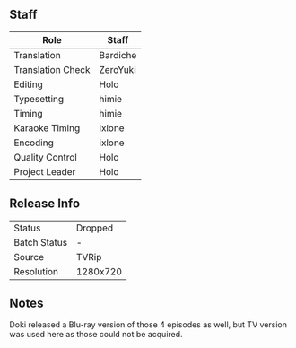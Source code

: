 ## Staff

| Role              | Staff                               |
|-------------------|-------------------------------------|
| Translation       | Bardiche                            |
| Translation Check | ZeroYuki                            |
| Editing           | Holo                                |
| Typesetting       | himie                               |
| Timing            | himie                               |
| Karaoke Timing    | ixlone                              |
| Encoding          | ixlone                              |
| Quality Control   | Holo                                |
| Project Leader    | Holo                                |


## Release Info

|              |           |
|--------------|-----------|
| Status       | Dropped   |
| Batch Status | -         |
| Source       | TVRip     |
| Resolution   | 1280x720  |

## Notes

Doki released a Blu-ray version of those 4 episodes as well, but TV version was used here as those could not be acquired.

